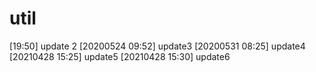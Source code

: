# util
[19:50] update 2
[20200524 09:52] update3
[20200531 08:25] update4
[20210428 15:25] update5
[20210428 15:30] update6
